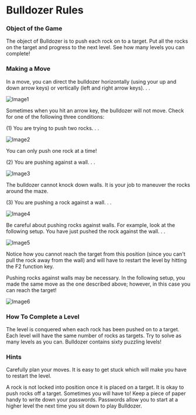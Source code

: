 # Bulldozer Rules

### Object of the Game
The object of Bulldozer is to push each rock on to a target.  Put all the rocks on the target and progress to the next level.  See how many levels you can complete!

### Making a Move
In a move, you can direct the bulldozer horizontally (using your up and down arrow keys)  or vertically (left and right arrow keys). . .

![Image1](https://i.imgur.com/aFz4lhZ.png)

Sometimes when you hit an arrow key, the bulldozer will not move.  Check for one of the following three conditions:

(1) You are trying to push two rocks. . .

![Image2](https://i.imgur.com/Mr4a0q7.png)

You can only push one rock at a time!

(2) You are pushing against a wall. . .

![Image3](https://i.imgur.com/Xecqy3B.png)

The bulldozer cannot knock down walls.  It is your job to maneuver the rocks around the maze.

(3) You are pushing a rock against a wall. . .

![Image4](https://i.imgur.com/KV91Ukv.png)

Be careful about pushing rocks against walls.  For example, look at the following setup.  You have just pushed the rock against the wall. . .

![Image5](https://i.imgur.com/yBjsOwB.png)

Notice how you cannot reach the target from this position (since you can't pull the rock away from the wall) and will have to restart the level by hitting the F2 function key.

Pushing rocks against walls may be necessary.  In the following setup, you made the same move as the one described above; however, in this case you can reach the target!

![Image6](https://i.imgur.com/pfcdTys.png)






### How To Complete a Level
The level is conquered when each rock has been pushed on to a target.  Each level will have the same number of rocks as targets.   Try to solve as many levels as you can. Bulldozer contains sixty puzzling levels!


### Hints
Carefully plan your moves.  It is easy to get stuck which will make you have to restart the level.

A rock is not locked into position once it is placed on a target.  It is okay to push rocks off a target.  Sometimes you will have to!
Keep a piece of paper handy to write down your passwords.  Passwords allow you to start at a higher level the next time you sit down to play Bulldozer.
